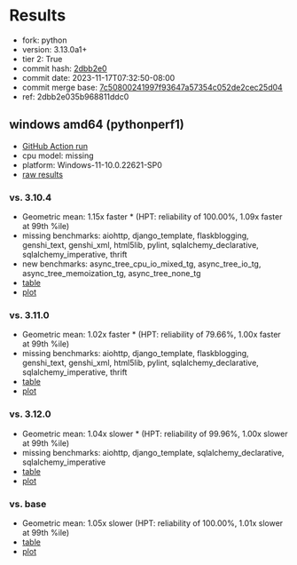 # Results

- fork: python
- version: 3.13.0a1+
- tier 2: True
- commit hash: [2dbb2e0](https://github.com/python/cpython/commit/2dbb2e0)
- commit date: 2023-11-17T07:32:50-08:00
- commit merge base: [7c50800241997f93647a57354c052de2cec25d04](https://github.com/python/cpython/commit/7c50800241997f93647a57354c052de2cec25d04)
- ref: 2dbb2e035b968811ddc0

## windows amd64 (pythonperf1)

- [GitHub Action run](https://github.com/faster-cpython/benchmarking/actions/runs/6907179971)
- cpu model: missing
- platform: Windows-11-10.0.22621-SP0
- [raw results](bm-20231117-pythonperf1-amd64-python-2dbb2e035b968811ddc0-3.13.0a1%2B-2dbb2e0.json)

### vs. 3.10.4

- Geometric mean: 1.15x faster \* (HPT: reliability of 100.00%, 1.09x faster at 99th %ile)
- missing benchmarks: aiohttp, django_template, flaskblogging, genshi_text, genshi_xml, html5lib, pylint, sqlalchemy_declarative, sqlalchemy_imperative, thrift
- new benchmarks: async_tree_cpu_io_mixed_tg, async_tree_io_tg, async_tree_memoization_tg, async_tree_none_tg
- [table](bm-20231117-pythonperf1-amd64-python-2dbb2e035b968811ddc0-3.13.0a1%2B-2dbb2e0-vs-3.10.4.md)
- [plot](bm-20231117-pythonperf1-amd64-python-2dbb2e035b968811ddc0-3.13.0a1%2B-2dbb2e0-vs-3.10.4.png)

### vs. 3.11.0

- Geometric mean: 1.02x faster \* (HPT: reliability of 79.66%, 1.00x faster at 99th %ile)
- missing benchmarks: aiohttp, django_template, flaskblogging, genshi_text, genshi_xml, html5lib, pylint, sqlalchemy_declarative, sqlalchemy_imperative, thrift
- [table](bm-20231117-pythonperf1-amd64-python-2dbb2e035b968811ddc0-3.13.0a1%2B-2dbb2e0-vs-3.11.0.md)
- [plot](bm-20231117-pythonperf1-amd64-python-2dbb2e035b968811ddc0-3.13.0a1%2B-2dbb2e0-vs-3.11.0.png)

### vs. 3.12.0

- Geometric mean: 1.04x slower \* (HPT: reliability of 99.96%, 1.00x slower at 99th %ile)
- missing benchmarks: aiohttp, django_template, sqlalchemy_declarative, sqlalchemy_imperative
- [table](bm-20231117-pythonperf1-amd64-python-2dbb2e035b968811ddc0-3.13.0a1%2B-2dbb2e0-vs-3.12.0.md)
- [plot](bm-20231117-pythonperf1-amd64-python-2dbb2e035b968811ddc0-3.13.0a1%2B-2dbb2e0-vs-3.12.0.png)

### vs. base

- Geometric mean: 1.05x slower (HPT: reliability of 100.00%, 1.01x slower at 99th %ile)
- [table](bm-20231117-pythonperf1-amd64-python-2dbb2e035b968811ddc0-3.13.0a1%2B-2dbb2e0-vs-base.md)
- [plot](bm-20231117-pythonperf1-amd64-python-2dbb2e035b968811ddc0-3.13.0a1%2B-2dbb2e0-vs-base.png)


